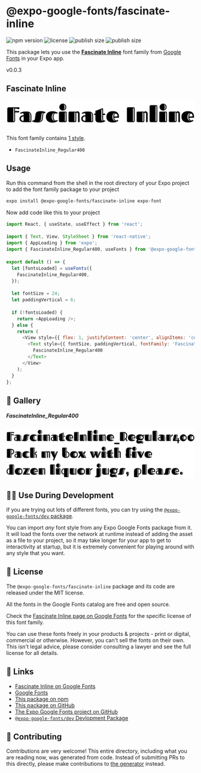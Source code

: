 # @expo-google-fonts/fascinate-inline

![npm version](https://flat.badgen.net/npm/v/@expo-google-fonts/fascinate-inline)
![license](https://flat.badgen.net/github/license/expo/google-fonts)
![publish size](https://flat.badgen.net/packagephobia/install/@expo-google-fonts/fascinate-inline)
![publish size](https://flat.badgen.net/packagephobia/publish/@expo-google-fonts/fascinate-inline)

This package lets you use the [**Fascinate Inline**](https://fonts.google.com/specimen/Fascinate+Inline) font family from [Google Fonts](https://fonts.google.com/) in your Expo app.

v0.0.3

## Fascinate Inline

![Fascinate Inline](./font-family.png)

This font family contains [1 style](#-gallery).

- `FascinateInline_Regular400`

## Usage

Run this command from the shell in the root directory of your Expo project to add the font family package to your project
```sh
expo install @expo-google-fonts/fascinate-inline expo-font
```

Now add code like this to your project
```js
import React, { useState, useEffect } from 'react';

import { Text, View, StyleSheet } from 'react-native';
import { AppLoading } from 'expo';
import { FascinateInline_Regular400, useFonts } from '@expo-google-fonts/fascinate-inline';

export default () => {
  let [fontsLoaded] = useFonts({
    FascinateInline_Regular400,
  });

  let fontSize = 24;
  let paddingVertical = 6;

  if (!fontsLoaded) {
    return <AppLoading />;
  } else {
    return (
      <View style={{ flex: 1, justifyContent: 'center', alignItems: 'center' }}>
        <Text style={{ fontSize, paddingVertical, fontFamily: 'FascinateInline_Regular400' }}>
          FascinateInline_Regular400
        </Text>
      </View>
    );
  }
};

```

## 🔡 Gallery

##### FascinateInline_Regular400
![FascinateInline_Regular400](./c052c5d8595ae4b44c8e2c92cd12be41381064837072f05fc6a3f4807f1d80e7.ttf.png)


## 👩‍💻 Use During Development

If you are trying out lots of different fonts, you can try using the [`@expo-google-fonts/dev` package](https://github.com/expo/google-fonts/tree/master/font-packages/dev#readme).

You can import *any* font style from any Expo Google Fonts package from it. It will load the fonts
over the network at runtime instead of adding the asset as a file to your project, so it may take longer
for your app to get to interactivity at startup, but it is extremely convenient
for playing around with any style that you want.

## 📖 License

The `@expo-google-fonts/fascinate-inline` package and its code are released under the MIT license.

All the fonts in the Google Fonts catalog are free and open source.

Check the [Fascinate Inline page on Google Fonts](https://fonts.google.com/specimen/Fascinate+Inline) for the specific license of this font family.

You can use these fonts freely in your products & projects - print or digital, commercial or otherwise. However, you can't sell the fonts on their own. This isn't legal advice, please consider consulting a lawyer and see the full license for all details.

## 🔗 Links

- [Fascinate Inline on Google Fonts](https://fonts.google.com/specimen/Fascinate+Inline)
- [Google Fonts](https://fonts.google.com/)
- [This package on npm](https://www.npmjs.com/package/@expo-google-fonts/fascinate-inline)
- [This package on GitHub](https://github.com/expo/google-fonts/tree/master/font-packages/fascinate-inline)
- [The Expo Google Fonts project on GitHub](https://github.com/expo/google-fonts)
- [`@expo-google-fonts/dev` Devlopment Package](https://github.com/expo/google-fonts/tree/master/font-packages/dev)


## 🤝 Contributing

Contributions are very welcome! This entire directory, including what you are reading now, was generated from code. Instead of submitting PRs to this directly, please make contributions to [the generator](https://github.com/expo/google-fonts/tree/master/packages/generator) instead.
